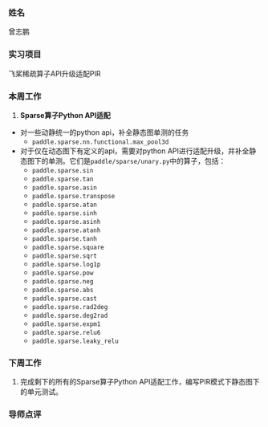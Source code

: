 ### 姓名

曾志鹏

### 实习项目

飞桨稀疏算子API升级适配PIR

### 本周工作

1. **Sparse算子Python API适配**
  - 对一些动静统一的python api，补全静态图单测的任务
     * `paddle.sparse.nn.functional.max_pool3d`
  - 对于仅在动态图下有定义的api，需要对python API进行适配升级，并补全静态图下的单测。它们是`paddle/sparse/unary.py`中的算子，包括：
     * `paddle.sparse.sin`
     * `paddle.sparse.tan`
     * `paddle.sparse.asin`
     * `paddle.sparse.transpose`
     * `paddle.sparse.atan`
     * `paddle.sparse.sinh`
     * `paddle.sparse.asinh`
     * `paddle.sparse.atanh`
     * `paddle.sparse.tanh`
     * `paddle.sparse.square`
     * `paddle.sparse.sqrt`
     * `paddle.sparse.log1p`
     * `paddle.sparse.pow`
     * `paddle.sparse.neg`
     * `paddle.sparse.abs`
     * `paddle.sparse.cast`
     * `paddle.sparse.rad2deg`
     * `paddle.sparse.deg2rad`
     * `paddle.sparse.expm1`
     * `paddle.sparse.relu6`
     * `paddle.sparse.leaky_relu`


### 下周工作

1. 完成剩下的所有的Sparse算子Python API适配工作，编写PIR模式下静态图下的单元测试。

### 导师点评


